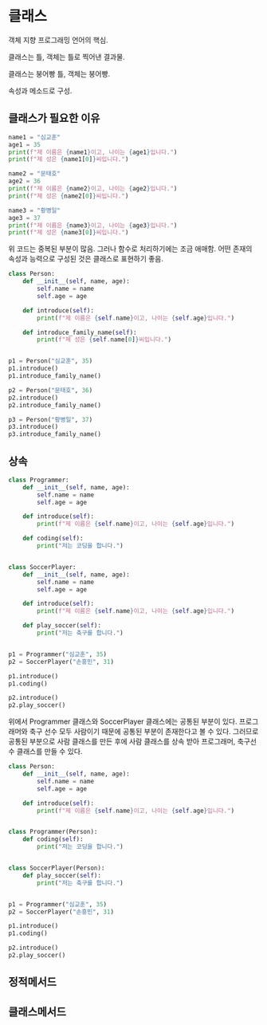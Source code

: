 # 클래스

객체 지향 프로그래밍 언어의 핵심.

클래스는 틀, 객체는 틀로 찍어낸 결과물.

클래스는 붕어빵 틀, 객체는 붕어빵.

속성과 메소드로 구성.

## 클래스가 필요한 이유

```python
name1 = "심교훈"
age1 = 35
print(f"제 이름은 {name1}이고, 나이는 {age1}입니다.")
print(f"제 성은 {name1[0]}씨입니다.")

name2 = "문태호"
age2 = 36
print(f"제 이름은 {name2}이고, 나이는 {age2}입니다.")
print(f"제 성은 {name2[0]}씨입니다.")

name3 = "황병일"
age3 = 37
print(f"제 이름은 {name3}이고, 나이는 {age3}입니다.")
print(f"제 성은 {name3[0]}씨입니다.")
```

위 코드는 중복된 부분이 많음. 그러나 함수로 처리하기에는 조금 애매함. 어떤 존재의 속성과 능력으로 구성된 것은 클래스로 표현하기 좋음.

```python
class Person:
    def __init__(self, name, age):
        self.name = name
        self.age = age

    def introduce(self):
        print(f"제 이름은 {self.name}이고, 나이는 {self.age}입니다.")

    def introduce_family_name(self):
        print(f"제 성은 {self.name[0]}씨입니다.")


p1 = Person("심교훈", 35)
p1.introduce()
p1.introduce_family_name()

p2 = Person("문태호", 36)
p2.introduce()
p2.introduce_family_name()

p3 = Person("황병일", 37)
p3.introduce()
p3.introduce_family_name()
```

## 상속

```python
class Programmer:
    def __init__(self, name, age):
        self.name = name
        self.age = age

    def introduce(self):
        print(f"제 이름은 {self.name}이고, 나이는 {self.age}입니다.")

    def coding(self):
        print("저는 코딩을 합니다.")     


class SoccerPlayer:
    def __init__(self, name, age):
        self.name = name
        self.age = age

    def introduce(self):
        print(f"제 이름은 {self.name}이고, 나이는 {self.age}입니다.")

    def play_soccer(self):
        print("저는 축구를 합니다.")


p1 = Programmer("심교훈", 35)
p2 = SoccerPlayer("손흥민", 31)

p1.introduce()
p1.coding()

p2.introduce()
p2.play_soccer()
```

위에서 Programmer 클래스와 SoccerPlayer 클래스에는 공통된 부분이 있다. 프로그래머와 축구 선수 모두 사람이기 때문에 공통된 부분이 존재한다고 볼 수 있다. 그러므로 공통된 부분으로 사람 클래스를 만든 후에 사람 클래스를 상속 받아 프로그래머, 축구선수 클래스를 만들 수 있다.

```python
class Person:
    def __init__(self, name, age):
        self.name = name
        self.age = age

    def introduce(self):
        print(f"제 이름은 {self.name}이고, 나이는 {self.age}입니다.")


class Programmer(Person):
    def coding(self):
        print("저는 코딩을 합니다.") 


class SoccerPlayer(Person):
    def play_soccer(self):
        print("저는 축구를 합니다.")


p1 = Programmer("심교훈", 35)
p2 = SoccerPlayer("손흥민", 31)

p1.introduce()
p1.coding()

p2.introduce()
p2.play_soccer()
```

## 정적메서드


## 클래스메서드
